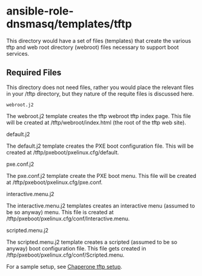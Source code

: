 # ansible-role-dnsmasq/templates/tftp

This directory would have a set of files (templates) that create the various
tftp and web root directory (webroot) files necessary to support boot services.

## Required Files

This directory does not need files, rather you would place the relevant files
in your <playbook>/tftp directory, but they nature of the requite files is
discussed here.

    webroot.j2

The webroot.j2 template creates the tftp webroot tftp index page. This file
will be created at /tftp/webroot/index.html (the root of the tftp web site).

   default.j2

The default.j2 template creates the PXE boot configuration file. This will
be created at /tftp/pxeboot/pxelinux.cfg/default.

   pxe.conf.j2

The pxe.conf.j2 template create the PXE boot menu. This file will be created
at /tftp/pxeboot/pxelinux.cfg/pxe.conf.

   interactive.menu.j2

The interactive.menu.j2 templates creates an interactive menu (assumed to be
so anyway) menu. This file is created at
/tftp/pxeboot/pxelinux.cfg/conf/Interactive.menu.

   scripted.menu.j2

The scripted.menu.j2 template creates a scripted (assumed to be so anyway)
boot configuration file. This file gets created in
/tftp/pxeboot/pxelinux.cfg/conf/Scripted.menu.

For a sample setup, see
[Chaperone tftp setup](https://github.com/vmware/ansible-playbooks-chaperone/tree/master/chaperone-ui/tftp).
